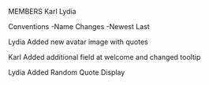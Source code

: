 MEMBERS
Karl
Lydia

Conventions
-Name Changes
-Newest Last

Lydia Added new avatar image with quotes 

Karl Added additional field at welcome and changed tooltip

Lydia Added Random Quote Display
